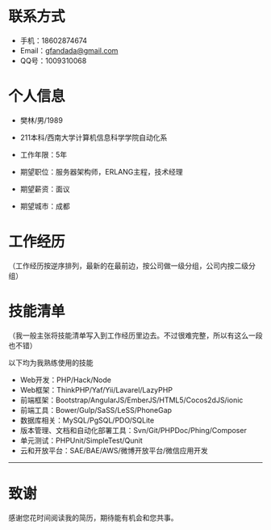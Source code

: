 # 联系方式

- 手机：18602874674
- Email：gfandada@gmail.com
- QQ号：1009310068

# 个人信息

 - 樊林/男/1989 
 - 211本科/西南大学计算机信息科学学院自动化系 
 - 工作年限：5年

 - 期望职位：服务器架构师，ERLANG主程，技术经理
 - 期望薪资：面议
 - 期望城市：成都

# 工作经历
（工作经历按逆序排列，最新的在最前边，按公司做一级分组，公司内按二级分组）

# 技能清单
（我一般主张将技能清单写入到工作经历里边去。不过很难完整，所以有这么一段也不错）

以下均为我熟练使用的技能

- Web开发：PHP/Hack/Node
- Web框架：ThinkPHP/Yaf/Yii/Lavarel/LazyPHP
- 前端框架：Bootstrap/AngularJS/EmberJS/HTML5/Cocos2dJS/ionic
- 前端工具：Bower/Gulp/SaSS/LeSS/PhoneGap
- 数据库相关：MySQL/PgSQL/PDO/SQLite
- 版本管理、文档和自动化部署工具：Svn/Git/PHPDoc/Phing/Composer
- 单元测试：PHPUnit/SimpleTest/Qunit
- 云和开放平台：SAE/BAE/AWS/微博开放平台/微信应用开发

---

# 致谢
感谢您花时间阅读我的简历，期待能有机会和您共事。

